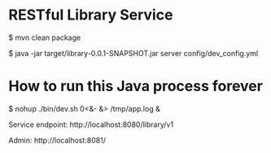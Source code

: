 RESTful Library Service
======================

$ mvn clean package

$ java  -jar target/library-0.0.1-SNAPSHOT.jar server config/dev_config.yml 

# How to run this Java process forever
$ nohup ./bin/dev.sh 0<&- &> /tmp/app.log &

Service endpoint: http://localhost:8080/library/v1 

Admin: http://localhost:8081/

